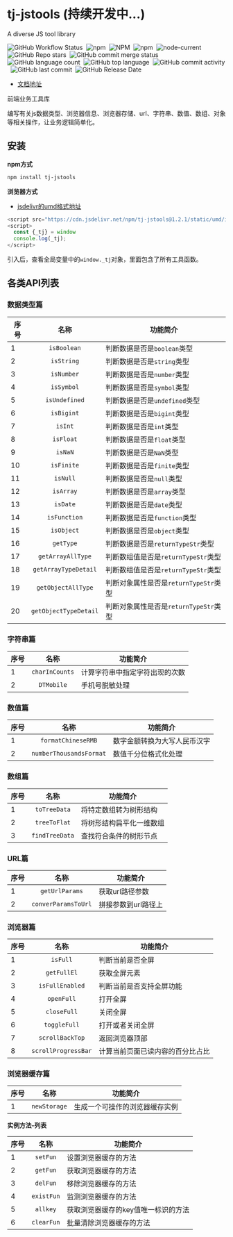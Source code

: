 # tj-jstools (持续开发中...)
A diverse JS tool library

![GitHub Workflow Status](https://img.shields.io/github/actions/workflow/status/geniusmanyxh/tj-jstools/main.yml?style=plastic)&nbsp;
![npm](https://img.shields.io/npm/dw/tj-jstools?style=plastic)&nbsp;
![NPM](https://img.shields.io/npm/l/tj-jstools?style=plastic)&nbsp;
![npm](https://img.shields.io/npm/v/tj-jstools?style=plastic)&nbsp;
![node-current](https://img.shields.io/node/v/tj-jstools?style=plastic)&nbsp;
![GitHub Repo stars](https://img.shields.io/github/stars/geniusmanyxh/tj-jstools?style=social)&nbsp;
![GitHub commit merge status](https://img.shields.io/github/commit-status/geniusmanyxh/tj-jstools/master/8dabedcffbc9f97c03ad4bed35b828a39530e0f1)&nbsp;
![GitHub language count](https://img.shields.io/github/languages/count/geniusmanyxh/tj-jstools?style=plastic)&nbsp;
![GitHub top language](https://img.shields.io/github/languages/top/geniusmanyxh/tj-jstools?style=plastic)&nbsp;
![GitHub commit activity](https://img.shields.io/github/commit-activity/m/geniusmanyxh/tj-jstools?style=plastic)&nbsp;
![GitHub last commit](https://img.shields.io/github/last-commit/geniusmanyxh/tj-jstools?style=plastic)&nbsp;
![GitHub Release Date](https://img.shields.io/github/release-date/geniusmanyxh/tj-jstools?style=plastic)

- [文档地址](http://jstools.itbooks.work)

前端业务工具库

编写有关js数据类型、浏览器信息、浏览器存储、url、字符串、数值、数组、对象等相关操作，让业务逻辑简单化。

## 安装

**npm方式**
```sh
npm install tj-jstools
```

**浏览器方式**
- [jsdelivr的umd格式地址](https://cdn.jsdelivr.net/npm/tj-jstools@1.2.1/static/umd/index.js)
```js
<script src="https://cdn.jsdelivr.net/npm/tj-jstools@1.2.1/static/umd/index.js"></script>
<script>
  const {_tj} = window
  console.log(_tj);
</script>
```
引入后，查看全局变量中的`window._tj`对象，里面包含了所有工具函数。

## 各类API列表

### 数据类型篇

| 序号 |    名称      | 功能简介                    |
| ---- | :--------------:  | --------------------------- |
| 1    |  `isBoolean` | 判断数据是否是`boolean`类型 |
| 2    |  `isString`  | 判断数据是否是`string`类型  |
| 3    |  `isNumber`  | 判断数据是否是`number`类型  |
| 4    |  `isSymbol`  | 判断数据是否是`symbol`类型  |
| 5    |  `isUndefined` | 判断数据是否是`undefined`类型  |
| 6    |  `isBigint` | 判断数据是否是`bigint`类型  |
| 7    |  `isInt` | 判断数据是否是`int`类型  |
| 8    |  `isFloat` | 判断数据是否是`float`类型  |
| 9    |  `isNaN`| 判断数据是否是`NaN`类型  |
| 10   |  `isFinite`| 判断数据是否是`finite`类型  |
| 11   |  `isNull` | 判断数据是否是`null`类型  |
| 12   |  `isArray` | 判断数据是否是`array`类型  |
| 13   |  `isDate` | 判断数据是否是`date`类型  |
| 14   |  `isFunction` | 判断数据是否是`function`类型  |
| 15   |  `isObject` | 判断数据是否是`object`类型  |
| 16   |  `getType` | 判断数据是否是`returnTypeStr`类型  |
| 17   |  `getArrayAllType` | 判断数组值是否是`returnTypeStr`类型  |
| 18   |  `getArrayTypeDetail` | 判断数组值是否是`returnTypeStr`类型  |
| 19   |  `getObjectAllType`| 判断对象属性是否是`returnTypeStr`类型  |
| 20   |  `getObjectTypeDetail`| 判断对象属性是否是`returnTypeStr`类型  |

### 字符串篇

| 序号 |    名称       | 功能简介                    |
| ---- | :--------------: | --------------------------- |
| 1    | `charInCounts` | 计算字符串中指定字符出现的次数 |
| 2    | `DTMobile` | 手机号脱敏处理  |

### 数值篇


| 序号 |    名称     |  功能简介                    |
| ---- | :--------------: |  --------------------------- |
| 1    | `formatChineseRMB` | 数字金额转换为大写人民币汉字 |
| 2    | `numberThousandsFormat`| 数值千分位格式化处理 |

### 数组篇

| 序号 |    名称    | 功能简介                    |
| ---- | :--------------: | --------------------------- |
| 1    | `toTreeData` | 将特定数组转为树形结构 |
| 2    | `treeToFlat` | 将树形结构扁平化一维数组  |
| 3    | `findTreeData`| 查找符合条件的树形节点  |

### URL篇

| 序号 |    名称      | 功能简介                    |
| ---- | :--------------: | --------------------------- |
| 1    | `getUrlParams` | 获取url路径参数 |
| 2    | `converParamsToUrl` | 拼接参数到url路径上  |

### 浏览器篇

| 序号 |    名称      | 功能简介                    |
| ---- | :--------------: | --------------------------- |
| 1    | `isFull` | 判断当前是否全屏 |
| 2    | `getFullEl` | 获取全屏元素  |
| 3    | `isFullEnabled` | 判断当前是否支持全屏功能  |
| 4    | `openFull` | 打开全屏  |
| 5    | `closeFull` | 关闭全屏  |
| 6    | `toggleFull` | 打开或者关闭全屏  |
| 7    | `scrollBackTop`| 返回浏览器顶部  |
| 8    | `scrollProgressBar`| 计算当前页面已读内容的百分比占比  |

### 浏览器缓存篇

| 序号 |    名称     | 功能简介                    |
| ---- | :--------------: | --------------------------- |
| 1    | `newStorage`| 生成一个可操作的浏览器缓存实例 |

**实例方法-列表**

| 序号 |    名称      | 功能简介                    |
| ---- | :--------------: | --------------------------- |
| 1    | `setFun`| 设置浏览器缓存的方法 |
| 2    | `getFun` | 获取浏览器缓存的方法 |
| 3    | `delFun`| 移除浏览器缓存的方法 |
| 4    | `existFun`| 监测浏览器缓存的方法 |
| 5    | `allkey`| 获取浏览器缓存的key值唯一标识的方法 |
| 6    | `clearFun` | 批量清除浏览器缓存的方法 |

